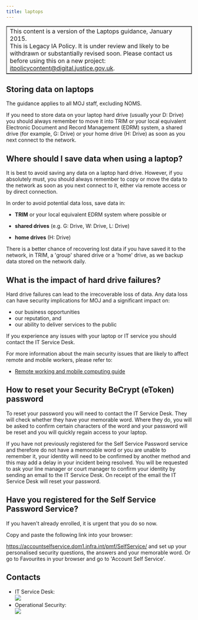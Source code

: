 ```yaml
---
title: laptops
---
```


<table border='1'>
<tr>
<td>This content is a version of the Laptops guidance, January 2015.<br/>
This is Legacy IA Policy. It is under review and likely to be withdrawn or substantially revised soon. Please contact us before using this on a new project: <a href="mailto:itpolicycontent@digital.justice.gov.uk?subject=laptops">itpolicycontent@digital.justice.gov.uk</a>.</td>
</tr>
</table>

## Storing data on laptops

The guidance applies to all MOJ staff, excluding NOMS.

If you need to store data on your laptop hard drive (usually your D: Drive) you should always remember to move it into TRIM or your local equivalent Electronic Document and Record Management (EDRM) system, a shared drive (for example, G: Drive) or your home drive (H: Drive) as soon as you next connect to the network.

## Where should I save data when using a laptop?

It is best to avoid saving any data on a laptop hard drive. However, if you absolutely must, you should always remember to copy or move the data to the network as soon as you next connect to it, either via remote access or by direct connection.

In order to avoid potential data loss, save data in:

*   **TRIM** or your local equivalent EDRM system where possible
    or

*   **shared drives** (e.g. G: Drive, W: Drive, L: Drive)
*   **home drives** (H: Drive)

There is a better chance of recovering lost data if you have saved it to the network, in TRIM, a 'group' shared drive or a 'home' drive, as we backup data stored on the network daily.

## What is the impact of hard drive failures?

Hard drive failures can lead to the irrecoverable loss of data. Any data loss can have security implications for MOJ and a significant impact on:

*   our business opportunities
*   our reputation, and
*   our ability to deliver services to the public

If you experience any issues with your laptop or IT service you should contact the IT Service Desk.

For more information about the main security issues that are likely to affect remote and mobile workers, please refer to:

*   [Remote working and mobile computing guide](https://intranet.justice.gov.uk/documents/2015/04/remote-working-and-mobile-computing-security-guide.pdf "PDF, opens in a new window")

## How to reset your Security BeCrypt (eToken) password

To reset your password you will need to contact the IT Service Desk. They will check whether they have your memorable word. Where they do, you will be asked to confirm certain characters of the word and your password will be reset and you will quickly regain access to your laptop.

If you have not previously registered for the Self Service Password service and therefore do not have a memorable word or you are unable to remember it, your identity will need to be confirmed by another method and this may add a delay in your incident being resolved. You will be requested to ask your line manager or court manager to confirm your identity by sending an email to the IT Service Desk. On receipt of the email the IT Service Desk will reset your password.

## Have you registered for the Self Service Password Service?

If you haven't already enrolled, it is urgent that you do so now.

Copy and paste the following link into your browser:

https://accountselfservice.dom1.infra.int/pmf/SelfService/ and set up your personalised security questions, the answers and your memorable word. Or go to Favourites in your browser and go to 'Account Self Service'.

## Contacts

<ul>
<li>IT Service Desk:<br/>
<img src="https://s3-eu-west-2.amazonaws.com/intranet-prod-storage-1dvcquh7kophi/uploads/2017/12/e6404c31d65821489a775401ce4b941d.gif">&nbsp;</li>
<li>Operational Security:<br/>
<img src="https://s3-eu-west-2.amazonaws.com/intranet-prod-storage-1dvcquh7kophi/uploads/2017/12/c44e91c8a5d308c4953ef918b987f543.gif">&nbsp;</li>
</ul>
